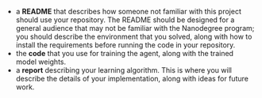 * a **README** that describes how someone not familiar with this project should use your repository. The README should be designed for a general audience that may not be familiar with the Nanodegree program; you should describe the environment that you solved, along with how to install the requirements before running the code in your repository.
* the **code** that you use for training the agent, along with the trained model weights.
* a **report** describing your learning algorithm. This is where you will describe the details of your implementation, along with ideas for future work.
